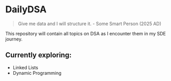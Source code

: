 # DailyDSA

> Give me data and I will structure it. - Some Smart Person (2025 AD)

This repository will contain all topics on DSA as I encounter them in my SDE journey.

## Currently exploring:
- Linked Lists
- Dynamic Programming
